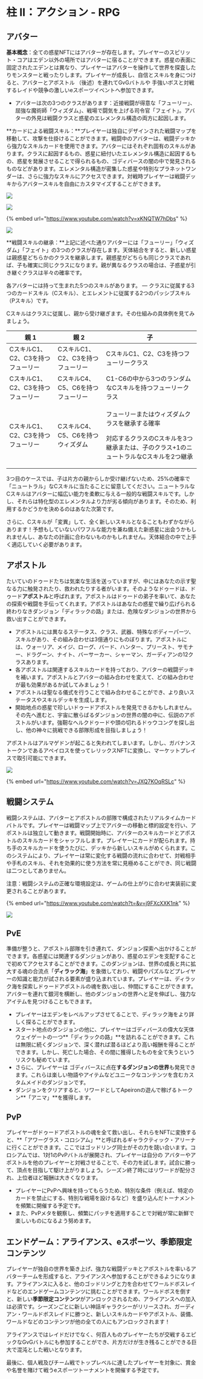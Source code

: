 # 柱 II：アクション - RPG

## アバター &#x20;

**基本概念**：全ての惑星NFTにはアバターが存在します。プレイヤーのスピリット・コアはエデン以外の場所ではアバターに宿ることができます。惑星の表面に固定されたエデンとは異なり、プレイヤーはアバターを操作して世界を探査したりモンスターと戦ったりします。プレイヤーが成長し、自信とスキルを身につけると、アバターとアポストル （後述）を連れてGvGバトルや 手強いボスと対戦するレイドや競争の激しいeスポーツイベントへ参加できます。

* アバターは次の3つのクラスがあります：近接戦闘が得意な「フューリー」、屈強な魔術師「ウィズダム」、戦場で闘気を上げる司令官「フェイト」。アバターの外見は戦闘クラスと惑星のエレメンタル構造の両方に起因します。

**カードによる戦闘スキル：**プレイヤーは独自にデザインされた戦闘マップを移動して、攻撃を仕掛けることができます。戦闘中のアバターは、戦闘デッキから強力なスキルカードを使用できます。アバターにはそれぞれ固有のスキルがあります。クラスに起因するもの、惑星に紐付いたエレメンタル構造に起因するもの、惑星を発展させることで得られるもの、ゴディバースの闇の中で発見されるものなどがあります。エレメンタル構造が密集した惑星や特別なプラネットワンダーは、さらに強力なスキルにアクセスできます。対戦時プレイヤーは戦闘デッキからアバタースキルを自由にカスタマイズすることができます。

![](https://lh4.googleusercontent.com/ibZ\_r3u\_vTNQJyNFkiQodfgEqBMvzsmq8hKeErCZlY5CQTYFwv8JjmLXGKHuEnoR5yIBbqZS6XQ0enMKPJzCAr-8aEqGRdjm8Rkw-cyzB4RS3-bd-ISLQVAqZjKzruwhfnJts9ta)

![](https://lh4.googleusercontent.com/8T-3VP86KV6VE0i0MbxCf4X9sY9qyr5nCxtSKRZHQE5BEj-3wNAGOYfyQhUuFON\_HAkRvfw16J\_w9eKImXx4VlJwPUKIn1zwpL4Tx1RwPSQFDg\_bDiTsB\_pysSGvVO9NlTC28de5)

{% embed url="https://www.youtube.com/watch?v=xKNQTW7hDbs" %}

![](../../../.gitbook/assets/avatar\_class\_jp.png)

**戦闘スキルの継承：**上記に述べた通りアバターには「フューリー」「ウィズダム」「フェイト」の3つのクラスが存在します。天体結合をすると、新しい惑星は親惑星どちらかのクラスを継承します。親惑星がどちらも同じクラスであれば、子も確実に同じクラスになります。親が異なるクラスの場合は、子惑星が引き継ぐクラスは半々の確率です。

各アバターには持って生まれた5つのスキルがあります。 — クラスに従属する3つのカードスキル（Cスキル）、とエレメントに従属する2つのパッシブスキル（Pスキル）です。

Cスキルはクラスに従属し、親から受け継ぎます。その仕組みの具体例を見てみましょう。

| 親 1                  | 親 2                  | 子                                                                                   |
| -------------------- | -------------------- | ----------------------------------------------------------------------------------- |
| CスキルC1、C2、C3を持つフューリー | CスキルC1、C2、C3を持つフューリー | CスキルC1、C2、C3を持つフューリークラス                                                             |
| CスキルC1、C2、C3を持つフューリー | CスキルC4、C5、C6を持つフューリー | C1-C6の中から3つのランダムなCスキルを持つフューリークラス                                                    |
| CスキルC1、C2、C3を持つフューリー | CスキルC4、C5、C6を持つウィズダム | <p>フューリーまたはウィズダムクラスを継承する確率</p><p> 対応するクラスのCスキルを3つ継承または、子のクラス+1のニュートラルなCスキルを2つ継承</p> |

3つ目のケースでは、子は片方の親からしか受け継げないため、25%の確率で「ニュートラル」なCスキルに当たることに留意してください。ニュートラルなCスキルはアバターに幅広い能力を柔軟に与える一般的な戦闘スキルです。しかし、それらは特化型のエレメンタルより力が劣る傾向があります。そのため、利用するかどうかを決めるのはあなた次第です。

さらに、Cスキルが「変異」して、全く新しいスキルとなることもわずかながらあります！予想もしていないパワフルな能力を兼ね備えた新惑星に出会うかもしれませんし、あなたの計画に合わないものかもしれません。天体結合の中で上手く適応していく必要があります。

## アポストル

たいていのドゥードたちは気楽な生活を送っていますが、中にはあなたの示す聖なる力に触発されたり、救われたりする者がいます。そのようなドゥードは、ドゥード**アポストル**と呼ばれます。アポストルはドゥードの弟子を率いて、あなたの探索や戦闘を手伝ってくれます。アポストルはあなたの惑星で繰り広げられる終わりなきダンジョン「ディラックの路」または、危険なダンジョンの世界から救い出すことができます。

* アポストルには異なるステータス、クラス、武器、特殊なボディーパーツ、スキルがあり、その組み合わせは3億通りにものぼります。アポストルには、ウォーリア、メイジ、ローグ、バード、ハンター、プリースト、サモナー、ドラグーン、ナイト、バーサーカー、シャーマン、ガーディアンの12クラスあります。
* 各アポストルは関連するスキルカードを持っており、アバターの戦闘デッキを補います。アポストルとアバターの組み合わせを変えて、どの組み合わせが最も効果があるか試してみましょう！
* アポストルは聖なる儀式を行うことで組み合わせることができ、より良いステータスやスキルデッキを生成します。
* 開始地点の惑星で珍しいドゥードアポストルを発見できるかもしれません。その先へ進むと、宇宙に散らばるダンジョンの世界の闇の中に、伝説のアポストルがいます。強靭なヘルクドゥードや頭の切れるドゥウコングを探し出し、他の神々に挑戦できる部隊形成を目指しましょう！

アポストルはアルマゲドンが起こると失われてしまいます。しかし、ガバナンストークンであるアペイロスを使ってレリックスNFTに変換し、マーケットプレイスで取引可能にできます。

![](https://lh6.googleusercontent.com/RGgRgMypZEulLM-RKR2aqs7FfqIBvCSBnV7YfUULLYCK-kToQEXuZp9tXJlzbt9l130zwWYvjyQkalHAFM\_ZPF9CndVU1NOdLxB6upPAeiIlsuaECd2kx7A\_llFCTZUypklMlz3a)

{% embed url="https://www.youtube.com/watch?v=JXQ7KOqRSLc" %}

## 戦闘システム

戦闘システムは、アバターとアポストルの部隊で構成されたリアルタイムカードバトルです。プレイヤーは戦闘マップ上でアバターの移動と標的設定を行い、アポストルは独立して動きます。戦闘開始時に、アバターのスキルカードとアポストルのスキルカードをシャッフルします。プレイヤーにカードが配られます。持ち手のスキルカードを使うたびに、デッキから新しいスキルがめくられます。このシステムにより、プレイヤーは常に変化する戦闘の流れに合わせて、対戦相手や手札のスキル、それを効果的に使う方法を常に見極めることができ、同じ戦闘は二つとしてありません。

注意：戦闘システムの正確な環境設定は、ゲームの仕上がりに合わせ実装前に変更されることがあります。



{% embed url="https://www.youtube.com/watch?t=&v=j9FXcXXK1nk" %}

![](https://lh4.googleusercontent.com/FFfM1LocNeCg7dJ9rNvHbPj6J1Cb2MoKuRiC21cN3o6NrYo7EpsaHtzQL4\_VOpeDals2cM8GUrcNuHQS0hIkMeuH7EOkjuQwCPto4ZQ0qHdj8YaVDry3ovMgLyPAq8hH1B3HnKTaxlBe)

## **PvE**

準備が整うと、アポストル部隊を引き連れて、ダンジョン探索へ出かけることができます。各惑星には関連するダンジョンがあり、惑星のエデンを支配することで初めてアクセスすることができます。このダンジョンは、世界の成長と共に拡大する魂の合流点「**ディラック海**」を象徴しており、戦闘やパズルなどプレイヤーの知識と能力が試される要素が盛り込まれています。プレイヤーは、ディラック海を探索しドゥードアポストルの魂を救い出し、仲間にすることができます。アバターを連れて銀河を横断し、他のダンジョンの世界へと足を伸ばし、強力なアイテムを見つけることもできます。

* プレイヤーはエデンをレベルアップさせてることで、ディラック海をより詳しく探ることができます。
* スタート地点のダンジョンの他に、プレイヤーはゴディバースの偉大な天体ウェイゲートの一つ**「ディラックの路」**を訪れることができます。これは無限に続くダンジョンで、深く潜れば潜るほどより高い報酬を得ることができます。しかし、死亡した場合、その間に獲得したものを全て失うというリスクも秘めています。
* さらに、プレイヤーは ゴディバースに点在**するダンジョンの世界**も発見できます。これらは楽しい物語やアイテムなどユニークなコンテンツを含むカスタムメイドのダンジョンです。
* ダンジョンをクリアすると、リワードとしてApeironの遊んで稼げるトークン**「アニマ」**を獲得します。

## **PvP**

プレイヤーがドゥードアポストルの魂を全て救い出し、それらをNFTに変換すると、**「アワーグラス・コロシアム」**と呼ばれるギャラクティック・アリーナに行くことができます。ここではゴッドリング同士がその力を競い合います。コロシアムでは、1対1のPvPバトルが展開され、プレイヤーは自分の アバターやアポストルを他のプレイヤーと対戦させることで、その力を試します。試合に勝って、頂点を目指して駆け上がりましょう。シーズン終了時にはリワードが配分され、上位者ほど報酬は大きくなります。

* プレイヤーにPvPへ興味を持ってもらうため、特別な条件（例えば、特定のカードを禁止にする、特別な戦場を設けるなど）を盛り込んだトーナメントを頻繁に開催する予定です。
* また、PvPメタを観察し、頻繁にパッチを適用することで対戦が常に新鮮で楽しいものになるよう努めます。

## エンドゲーム：アライアンス、eスポーツ、季節限定コンテンツ

プレイヤーが独自の世界を築き上げ、強力な戦闘デッキとアポストルを率いるアバターチームを形成すると、アライアンスへ参加することができるようになります。アライアンスに入ると、他のゴッドリングと力を合わせてワールドボスレイドなどのエンドゲームコンテンツに挑むことができます。ワールドボスを倒すと、新しい**季節限定コンテンツ**がアンロックされるため、アライアンスへの加入は必須です。シーズンごとに新しい神話ギャラクシーがリリースされ、ガーディアン・ワールドボスレイドに勝つと、新しいスキルカードやアポストル、装備、ワールドなどのコンテンツが他の全ての人にもアンロックされます！

アライアンスではレイドだけでなく、何百人ものプレイヤーたちが交戦するエピックなGvGバトルにも参加することができ、片方だけが生き残ることができる巨大で混沌とした戦いとなります。

最後に、個人戦及びチーム戦でトップレベルに達したプレイヤーを対象に、賞金や名誉を賭けて戦うeスポーツトーナメントを開催する予定です。
